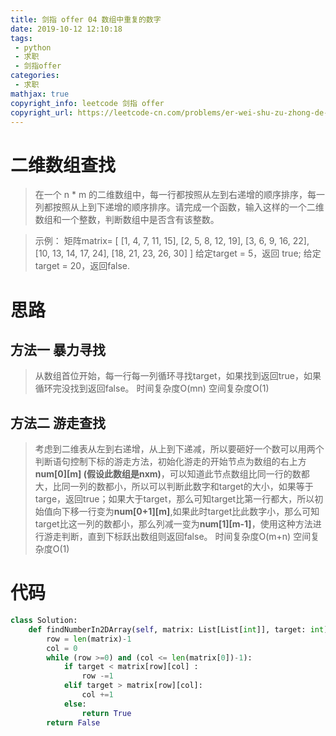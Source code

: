 ```yaml
---
title: 剑指 offer 04 数组中重复的数字
date: 2019-10-12 12:10:18
tags:
 - python
 - 求职
 - 剑指offer
categories:
 - 求职
mathjax: true
copyright_info: leetcode 剑指 offer
copyright_url: https://leetcode-cn.com/problems/er-wei-shu-zu-zhong-de-cha-zhao-lcof/
---
```



# 二维数组查找
>在一个 n * m 的二维数组中，每一行都按照从左到右递增的顺序排序，每一列都按照从上到下递增的顺序排序。请完成一个函数，输入这样的一个二维数组和一个整数，判断数组中是否含有该整数。

>示例：
>矩阵matrix=
>[
  [1,   4,  7, 11, 15],
  [2,   5,  8, 12, 19],
  [3,   6,  9, 16, 22],
  [10, 13, 14, 17, 24],
  [18, 21, 23, 26, 30]
]
给定target = 5，返回 true;
给定target = 20，返回false.

# 思路
## 方法一 暴力寻找
>从数组首位开始，每一行每一列循环寻找target，如果找到返回true，如果循环完没找到返回false。
>时间复杂度O(mn)
>空间复杂度O(1)

## 方法二 游走查找
>考虑到二维表从左到右递增，从上到下递减，所以要砸好一个数可以用两个判断语句控制下标的游走方法，初始化游走的开始节点为数组的右上方**num[0][m] (假设此数组是nxm)**，可以知道此节点数组比同一行的数都大，比同一列的数都小，所以可以判断此数字和target的大小，如果等于targe，返回true；如果大于target，那么可知target比第一行都大，所以初始值向下移一行变为**num[0+1][m]**,如果此时target比此数字小，那么可知target比这一列的数都小，那么列减一变为**num[1][m-1]**，使用这种方法进行游走判断，直到下标跃出数组则返回false。
>时间复杂度O(m+n)
>空间复杂度O(1)

# 代码

``` python
class Solution:
    def findNumberIn2DArray(self, matrix: List[List[int]], target: int) -> bool:
        row = len(matrix)-1
        col = 0
        while (row >=0) and (col <= len(matrix[0])-1):
            if target < matrix[row][col] :
                row -=1
            elif target > matrix[row][col]:
                col +=1
            else:
                return True
        return False
```

